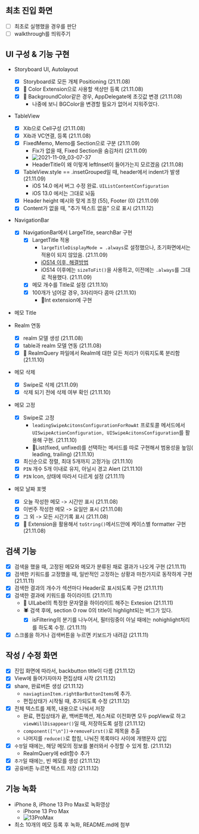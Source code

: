 ## 최초 진입 화면
- [ ] 최초로 실행했을 경우를 판단
- [ ] walkthrough를 띄워주기

## UI 구성 & 기능 구현
* Storyboard UI, Autolayout
	- [x] Storyboard로 모든 개체 Positioning (21.11.08)
	- [x] 🧹 Color Extension으로 사용할 색상만 등록 (21.11.08)
	- [x] 🧹 BackgroundColor같은 경우, AppDelegate에 초깃값 변경 (21.11.08)
	    * 나중에 보니 BGColor을 변경할 필요가 없어서 지워주었다.
* TableView
	- [x] Xib으로 Cell구성 (21.11.08)
	- [x] Xib과 VC연결, 등록 (21.11.08)
	- [x] FixedMemo, Memo를 Section으로 구분 (21.11.09)
		* Fix가 없을 때, Fixed Section을 숨김처리 (21.11.09)
		* ![2021-11-09_03-07-37](/Users/sseungmn/Library/Containers/com.majimakHARU.GrabIt/Data/2021-11-09_03-07-37.png)
		* HeaderTitle이 왜 이렇게 leftInset이 들어가는지 모르겠음 (21.11.08)
	- [x] TableView.style == .insetGrouped일 때, header에서 indent가 발생 (21.11.09)
		* iOS 14.0 에서 버그 수정 완료. `UIListContentConfiguration`
		* iOS 13.0 에서는 그대로 놔둠
	- [x] Header height 예시와 맞게 조정 (55), Footer (0) (21.11.09)
	- [x] Content가 없을 때, "추가 텍스트 없음" 으로 표시 (21.11.12)
* NavigationBar
	- [x] NavigationBar에서 LargeTitle, searchBar 구현
		- [x] LargetTitle 적용
			* `largeTitleDisplayMode = .always`로 설정했으나, 초기화면에서는 적용이 되지 않았음. (21.11.09)
			* [iOS14 이후, 해결방법](https://stackoverflow.com/questions/64005273/ios14-navigationitem-largetitledisplaymode-always-not-work)
			* iOS14 이후에는 `sizeToFit()`을 사용하고, 이전에는 `.always`를 그대로 적용했다. (21.11.09)
		- [x] 메모 개수를 Title로 설정 (21.11.10)
		- [x] 100개가 넘어갈 경우, 3자리마다 콤마 (21.11.10)
			* 🧹Int extension에 구현 

* 메모 Title

* Realm 연동
  - [x] realm 모델 생성 (21.11.08)
  - [x] table과 realm 모델 연동 (21.11.08)
  - [x] 🧹 RealmQuery 파일에서 Realm에 대한 모든 처리가 이뤄지도록 분리함 (21.11.10)
* 메모 삭제
  - [x] Swipe로 삭제 (21.11.09)
  - [x] 삭제 되기 전에 삭제 여부 확인 (21.11.10)
* 메모 고정
  - [x] Swipe로 고정
  	* `leadingSwipeAcitonsConfigurationForRowAt` 프로토콜 메서드에서 `UISwipeActionConfiguration, UISwipeAcitonsConfiguration`를 활용해 구현. (21.11.10)
  	* 🧹List(fixed, unfixed)를 선택하는 메서드를 따로 구현해서 범용성을 높임( leading, trailing) (21.11.10)
  - [x] 최신순으로 정렬, 최대 5개까지 고정가능 (21.11.10)
  - [x] `PIN` 개수 5개 이내로 유지, 아닐시 경고 Alert (21.11.10)
  - [x] `PIN` Icon, 상태에 따라서 다르게 설정 (21.11.11)
* 메모 날짜 포멧
  - [x] 오늘 작성한 메모 -> 시간만 표시 (21.11.08)
  - [x] 이번주 작성한 메모 -> 요일만 표시 (21.11.08)
  - [x] 그 외 -> 모든 시간기록 표시 (21.11.08)
  - [x] 🧹 Extension을 활용해서 `toString()`메서드안에 케이스별 formatter 구현 (21.11.08)

## 검색 기능

- [x] 검색을 했을 때, 고정된 메모와 메모가 분류된 채로 결과가 나오게 구현 (21.11.11)
- [x] 검색한 키워드를 고정했을 때, 일반적인 고정하는 상황과 마찬가지로 동작하게 구현 (21.11.11)
- [x] 검색한 결과의 개수가 섹션마다 Header로 표시되도록 구현 (21.11.11)
- [x] 검색한 결과에 키워드를 하이라이트 (21.11.11)
	* 🧹 UILabel의 특정한 문자열을 하이라이트 해주는 Extesion (21.11.11)
	* 🕷 검색 후에, section 0 row 0의 title이 highlight되는 버그가 있다.
		- [x] isFiltering의 분기를 나누어서, 필터링중이 아닐 때에는 nohighlight처리를 하도록 수정. (21.11.11)
- [x] 스크롤을 하거나 검색버튼을 누르면 키보드가 내려감 (21.11.11)

## 작성 / 수정 화면
- [x] 진입 화면에 따라서, backbutton title이 다름 (21.11.12)
- [x] View에 들어가자마자 편집상태 시작 (21.11.12)
- [x] share, 완료버튼 생성 (21.11.12)
	* `naviagtionItem.rightBarButtonItems`에 추가.
	* 편집상태가 시작될 때, 추가되도록 수정 (21.11.12)
- [x] 전체 텍스트를 제목, 내용으로 나눠서 저장
	* 완료, 편집상태가 끝, 백버튼액션, 제스쳐로 이전화면 모두 popView로 하고 `viewWillDisappear()`일 때, 저장하도록 설정 (21.11.12)
	* `component(["\n"])`->`removeFirst()`로 제목을 추출
	* 나머지를 `reduce()`로 합침, 나눠진 목록마다 사이에 개행문자 삽입
- [x] `수정`일 때에는, 해당 메모의 정보를 불러와서 수정할 수 있게 함. (21.11.12)
	* RealmQuery에 edit함수 추가
- [x] `추가`일 때에는, 빈 메모를 생성 (21.11.12)
- [x] 공유버튼 누르면 텍스트 저장 (21.11.12)

## 기능 녹화

* iPhone 8, iPhone 13 Pro Max로 녹화영상
	* iPhone 13 Pro Max
	* ![13ProMax](https://user-images.githubusercontent.com/46219689/141441082-6b1cd1e9-84c0-4575-bb14-1210b865b514.gif)
* 최소 10개의 메모 등록 후 녹화, README.md에 첨부
